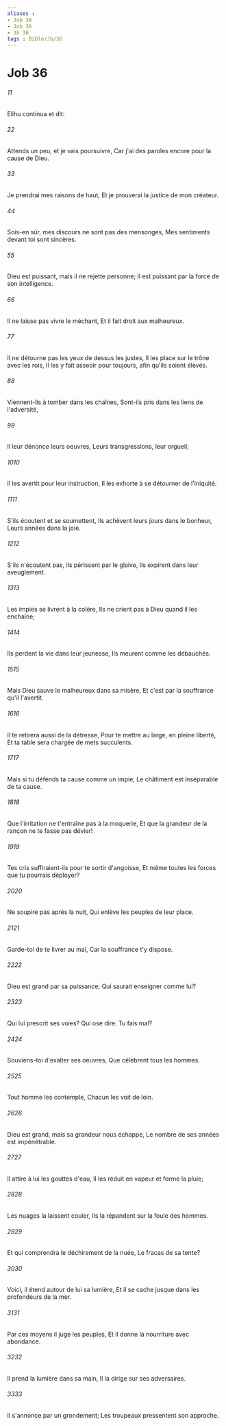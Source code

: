 ```yaml
---
aliases : 
- Job 36
- Job 36
- Jb 36
tags : Bible/Jb/36
---
```


# Job 36

###### 11
Elihu continua et dit:
###### 22
Attends un peu, et je vais poursuivre, Car j'ai des paroles encore pour la cause de Dieu.
###### 33
Je prendrai mes raisons de haut, Et je prouverai la justice de mon créateur.
###### 44
Sois-en sûr, mes discours ne sont pas des mensonges, Mes sentiments devant toi sont sincères.
###### 55
Dieu est puissant, mais il ne rejette personne; Il est puissant par la force de son intelligence.
###### 66
Il ne laisse pas vivre le méchant, Et il fait droit aux malheureux.
###### 77
Il ne détourne pas les yeux de dessus les justes, Il les place sur le trône avec les rois, Il les y fait asseoir pour toujours, afin qu'ils soient élevés.
###### 88
Viennent-ils à tomber dans les chaînes, Sont-ils pris dans les liens de l'adversité,
###### 99
Il leur dénonce leurs oeuvres, Leurs transgressions, leur orgueil;
###### 1010
Il les avertit pour leur instruction, Il les exhorte à se détourner de l'iniquité.
###### 1111
S'ils écoutent et se soumettent, Ils achèvent leurs jours dans le bonheur, Leurs années dans la joie.
###### 1212
S'ils n'écoutent pas, ils périssent par le glaive, Ils expirent dans leur aveuglement.
###### 1313
Les impies se livrent à la colère, Ils ne crient pas à Dieu quand il les enchaîne;
###### 1414
Ils perdent la vie dans leur jeunesse, Ils meurent comme les débauchés.
###### 1515
Mais Dieu sauve le malheureux dans sa misère, Et c'est par la souffrance qu'il l'avertit.
###### 1616
Il te retirera aussi de la détresse, Pour te mettre au large, en pleine liberté, Et ta table sera chargée de mets succulents.
###### 1717
Mais si tu défends ta cause comme un impie, Le châtiment est inséparable de ta cause.
###### 1818
Que l'irritation ne t'entraîne pas à la moquerie, Et que la grandeur de la rançon ne te fasse pas dévier!
###### 1919
Tes cris suffiraient-ils pour te sortir d'angoisse, Et même toutes les forces que tu pourrais déployer?
###### 2020
Ne soupire pas après la nuit, Qui enlève les peuples de leur place.
###### 2121
Garde-toi de te livrer au mal, Car la souffrance t'y dispose.
###### 2222
Dieu est grand par sa puissance; Qui saurait enseigner comme lui?
###### 2323
Qui lui prescrit ses voies? Qui ose dire: Tu fais mal?
###### 2424
Souviens-toi d'exalter ses oeuvres, Que célèbrent tous les hommes.
###### 2525
Tout homme les contemple, Chacun les voit de loin.
###### 2626
Dieu est grand, mais sa grandeur nous échappe, Le nombre de ses années est impénétrable.
###### 2727
Il attire à lui les gouttes d'eau, Il les réduit en vapeur et forme la pluie;
###### 2828
Les nuages la laissent couler, Ils la répandent sur la foule des hommes.
###### 2929
Et qui comprendra le déchirement de la nuée, Le fracas de sa tente?
###### 3030
Voici, il étend autour de lui sa lumière, Et il se cache jusque dans les profondeurs de la mer.
###### 3131
Par ces moyens il juge les peuples, Et il donne la nourriture avec abondance.
###### 3232
Il prend la lumière dans sa main, Il la dirige sur ses adversaires.
###### 3333
Il s'annonce par un grondement; Les troupeaux pressentent son approche.
